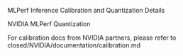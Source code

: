 MLPerf Inference Calibration and Quantization Details

NVIDIA MLPerf Quantization

For calibration docs from NVIDIA partners, please refer to closed/NVIDIA/documentation/calibration.md
